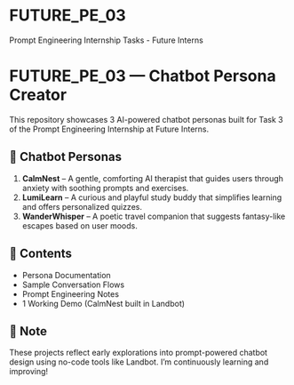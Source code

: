 # FUTURE_PE_03
Prompt Engineering Internship Tasks - Future Interns

# FUTURE_PE_03 — Chatbot Persona Creator

This repository showcases 3 AI-powered chatbot personas built for Task 3 of the Prompt Engineering Internship at Future Interns.

## 🌟 Chatbot Personas

1. **CalmNest** – A gentle, comforting AI therapist that guides users through anxiety with soothing prompts and exercises.
2. **LumiLearn** – A curious and playful study buddy that simplifies learning and offers personalized quizzes.
3. **WanderWhisper** – A poetic travel companion that suggests fantasy-like escapes based on user moods.

## 📂 Contents
- Persona Documentation
- Sample Conversation Flows
- Prompt Engineering Notes
- 1 Working Demo (CalmNest built in Landbot)

## 📌 Note
These projects reflect early explorations into prompt-powered chatbot design using no-code tools like Landbot. I’m continuously learning and improving!
